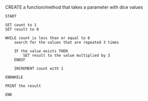 CREATE a function/method that takes a parameter with dice values



```
START

SET count to 1
SET result to 0

WHILE count is less than or equal to 6
    search for the values that are repeated 3 times

    IF the value exists THEN
        SET result to the value multiplied by 3
    ENDIF

    INCREMENT count with 1

ENDWHILE

PRINT the result

END
```